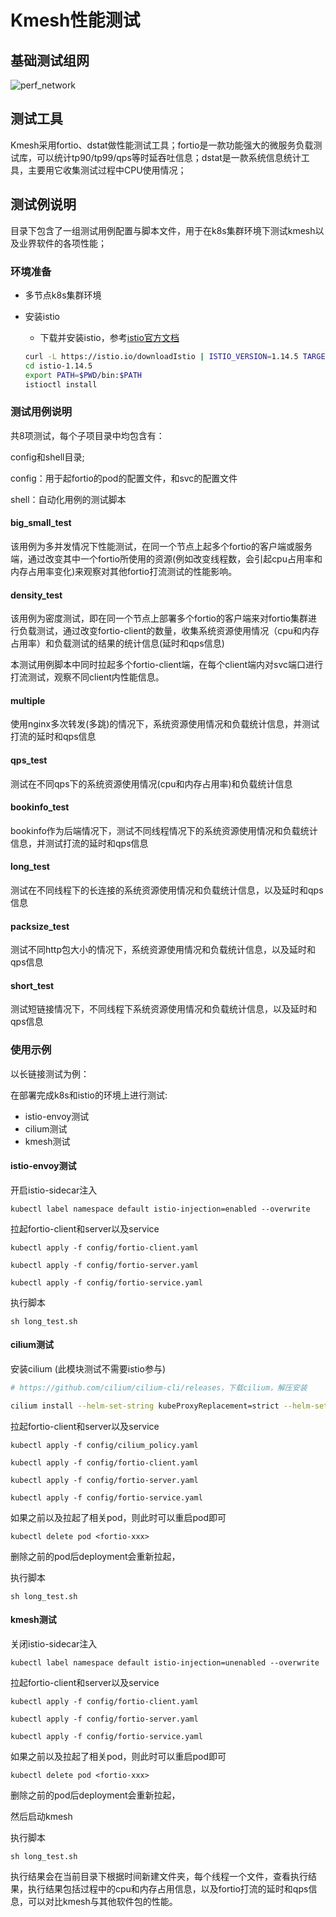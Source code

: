# Kmesh性能测试

## 基础测试组网

![perf_network](../../docs/pics/perf_network.png)

## 测试工具

Kmesh采用fortio、dstat做性能测试工具；fortio是一款功能强大的微服务负载测试库，可以统计tp90/tp99/qps等时延吞吐信息；dstat是一款系统信息统计工具，主要用它收集测试过程中CPU使用情况；

## 测试例说明

目录下包含了一组测试用例配置与脚本文件，用于在k8s集群环境下测试kmesh以及业界软件的各项性能；

### 环境准备

- 多节点k8s集群环境

- 安装istio

  - 下载并安装istio，参考[istio官方文档]( https://istio.io/latest/zh/docs/setup/getting-started/)

  ```sh
  curl -L https://istio.io/downloadIstio | ISTIO_VERSION=1.14.5 TARGET_ARCH=x86_64 sh -
  cd istio-1.14.5
  export PATH=$PWD/bin:$PATH
  istioctl install 
  ```

### 测试用例说明

共8项测试，每个子项目录中均包含有：

config和shell目录;

config：用于起fortio的pod的配置文件，和svc的配置文件

shell：自动化用例的测试脚本

#### big_small_test

该用例为多并发情况下性能测试，在同一个节点上起多个fortio的客户端或服务端，通过改变其中一个fortio所使用的资源(例如改变线程数，会引起cpu占用率和内存占用率变化)来观察对其他fortio打流测试的性能影响。

#### density_test

该用例为密度测试，即在同一个节点上部署多个fortio的客户端来对fortio集群进行负载测试，通过改变fortio-client的数量，收集系统资源使用情况（cpu和内存占用率）和负载测试的结果的统计信息(延时和qps信息)

本测试用例脚本中同时拉起多个fortio-client端，在每个client端内对svc端口进行打流测试，观察不同client内性能信息。

#### multiple

使用nginx多次转发(多跳)的情况下，系统资源使用情况和负载统计信息，并测试打流的延时和qps信息

#### qps_test

测试在不同qps下的系统资源使用情况(cpu和内存占用率)和负载统计信息

#### bookinfo_test

bookinfo作为后端情况下，测试不同线程情况下的系统资源使用情况和负载统计信息，并测试打流的延时和qps信息

#### long_test

测试在不同线程下的长连接的系统资源使用情况和负载统计信息，以及延时和qps信息

#### packsize_test

测试不同http包大小的情况下，系统资源使用情况和负载统计信息，以及延时和qps信息

#### short_test

测试短链接情况下，不同线程下系统资源使用情况和负载统计信息，以及延时和qps信息

### 使用示例

以长链接测试为例：

在部署完成k8s和istio的环境上进行测试:

- istio-envoy测试
- cilium测试
- kmesh测试

#### istio-envoy测试

开启istio-sidecar注入

`kubectl label namespace default istio-injection=enabled --overwrite`

拉起fortio-client和server以及service

`kubectl apply -f config/fortio-client.yaml`

`kubectl apply -f config/fortio-server.yaml`

`kubectl apply -f config/fortio-service.yaml`

执行脚本

`sh long_test.sh`

#### cilium测试

安装cilium (此模块测试不需要istio参与)

```bash
# https://github.com/cilium/cilium-cli/releases，下载cilium，解压安装

cilium install --helm-set-string kubeProxyReplacement=strict --helm-set-string extraConfig enable-envoy-config=true
```

拉起fortio-client和server以及service

`kubectl apply -f config/cilium_policy.yaml`

`kubectl apply -f config/fortio-client.yaml`

`kubectl apply -f config/fortio-server.yaml`

`kubectl apply -f config/fortio-service.yaml`

如果之前以及拉起了相关pod，则此时可以重启pod即可

`kubectl delete pod <fortio-xxx>`

删除之前的pod后deployment会重新拉起，

执行脚本

`sh long_test.sh`

#### kmesh测试

关闭istio-sidecar注入

`kubectl label namespace default istio-injection=unenabled --overwrite`

拉起fortio-client和server以及service

`kubectl apply -f config/fortio-client.yaml`

`kubectl apply -f config/fortio-server.yaml`

`kubectl apply -f config/fortio-service.yaml`

如果之前以及拉起了相关pod，则此时可以重启pod即可

`kubectl delete pod <fortio-xxx>`

删除之前的pod后deployment会重新拉起，

然后启动kmesh

执行脚本

`sh long_test.sh`

执行结果会在当前目录下根据时间新建文件夹，每个线程一个文件，查看执行结果，执行结果包括过程中的cpu和内存占用信息，以及fortio打流的延时和qps信息，可以对比kmesh与其他软件包的性能。
